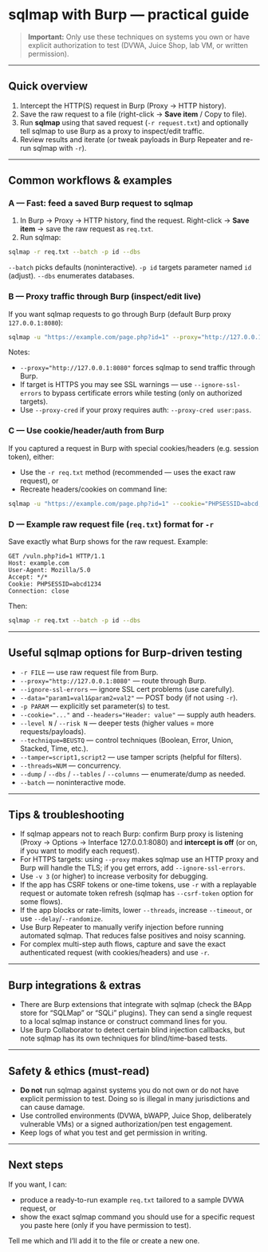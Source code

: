 # sqlmap with Burp — practical guide

> **Important:** Only use these techniques on systems you own or have explicit authorization to test (DVWA, Juice Shop, lab VM, or written permission).

---

## Quick overview

1. Intercept the HTTP(S) request in Burp (Proxy → HTTP history).  
2. Save the raw request to a file (right-click → **Save item** / Copy to file).  
3. Run **sqlmap** using that saved request (`-r request.txt`) and optionally tell sqlmap to use Burp as a proxy to inspect/edit traffic.  
4. Review results and iterate (or tweak payloads in Burp Repeater and re-run sqlmap with `-r`).

---

## Common workflows & examples

### A — Fast: feed a saved Burp request to sqlmap

1. In Burp → Proxy → HTTP history, find the request. Right-click → **Save item** → save the raw request as `req.txt`.
2. Run sqlmap:

```bash
sqlmap -r req.txt --batch -p id --dbs
```

`--batch` picks defaults (noninteractive). `-p id` targets parameter named `id` (adjust). `--dbs` enumerates databases.

### B — Proxy traffic through Burp (inspect/edit live)

If you want sqlmap requests to go through Burp (default Burp proxy `127.0.0.1:8080`):

```bash
sqlmap -u "https://example.com/page.php?id=1" --proxy="http://127.0.0.1:8080" --ignore-ssl-errors --batch -p id --dbs
```

Notes:
- `--proxy="http://127.0.0.1:8080"` forces sqlmap to send traffic through Burp.  
- If target is HTTPS you may see SSL warnings — use `--ignore-ssl-errors` to bypass certificate errors while testing (only on authorized targets).  
- Use `--proxy-cred` if your proxy requires auth: `--proxy-cred user:pass`.

### C — Use cookie/header/auth from Burp

If you captured a request in Burp with special cookies/headers (e.g. session token), either:

- Use the `-r req.txt` method (recommended — uses the exact raw request), or
- Recreate headers/cookies on command line:

```bash
sqlmap -u "https://example.com/page.php?id=1" --cookie="PHPSESSID=abcd; other=val" --headers="User-Agent: myUA" --proxy="http://127.0.0.1:8080" -p id --batch --dbs
```

### D — Example raw request file (`req.txt`) format for `-r`

Save exactly what Burp shows for the raw request. Example:

```
GET /vuln.php?id=1 HTTP/1.1
Host: example.com
User-Agent: Mozilla/5.0
Accept: */*
Cookie: PHPSESSID=abcd1234
Connection: close

```

Then:

```bash
sqlmap -r req.txt --batch -p id --dbs
```

---

## Useful sqlmap options for Burp-driven testing

- `-r FILE` — use raw request file from Burp.  
- `--proxy="http://127.0.0.1:8080"` — route through Burp.  
- `--ignore-ssl-errors` — ignore SSL cert problems (use carefully).  
- `--data="param1=val1&param2=val2"` — POST body (if not using `-r`).  
- `-p PARAM` — explicitly set parameter(s) to test.  
- `--cookie="..."` and `--headers="Header: value"` — supply auth headers.  
- `--level N` / `--risk N` — deeper tests (higher values = more requests/payloads).  
- `--technique=BEUSTQ` — control techniques (Boolean, Error, Union, Stacked, Time, etc.).  
- `--tamper=script1,script2` — use tamper scripts (helpful for filters).  
- `--threads=NUM` — concurrency.  
- `--dump` / `--dbs` / `--tables` / `--columns` — enumerate/dump as needed.  
- `--batch` — noninteractive mode.

---

## Tips & troubleshooting

- If sqlmap appears not to reach Burp: confirm Burp proxy is listening (Proxy → Options → Interface 127.0.0.1:8080) and **intercept is off** (or on, if you want to modify each request).
- For HTTPS targets: using `--proxy` makes sqlmap use an HTTP proxy and Burp will handle the TLS; if you get errors, add `--ignore-ssl-errors`.
- Use `-v 3` (or higher) to increase verbosity for debugging.
- If the app has CSRF tokens or one-time tokens, use `-r` with a replayable request or automate token refresh (sqlmap has `--csrf-token` option for some flows).
- If the app blocks or rate-limits, lower `--threads`, increase `--timeout`, or use `--delay`/`--randomize`.
- Use Burp Repeater to manually verify injection before running automated sqlmap. That reduces false positives and noisy scanning.
- For complex multi-step auth flows, capture and save the exact authenticated request (with cookies/headers) and use `-r`.

---

## Burp integrations & extras

- There are Burp extensions that integrate with sqlmap (check the BApp store for “SQLMap” or “SQLi” plugins). They can send a single request to a local sqlmap instance or construct command lines for you.
- Use Burp Collaborator to detect certain blind injection callbacks, but note sqlmap has its own techniques for blind/time-based tests.

---

## Safety & ethics (must-read)

- **Do not** run sqlmap against systems you do not own or do not have explicit permission to test. Doing so is illegal in many jurisdictions and can cause damage.  
- Use controlled environments (DVWA, bWAPP, Juice Shop, deliberately vulnerable VMs) or a signed authorization/pen test engagement.  
- Keep logs of what you test and get permission in writing.

---

## Next steps

If you want, I can:

- produce a ready-to-run example `req.txt` tailored to a sample DVWA request, or
- show the exact sqlmap command you should use for a specific request you paste here (only if you have permission to test).

Tell me which and I’ll add it to the file or create a new one.

